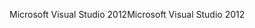 <span data-ttu-id="80f5d-101">Microsoft Visual Studio 2012</span><span class="sxs-lookup"><span data-stu-id="80f5d-101">Microsoft Visual Studio 2012</span></span>